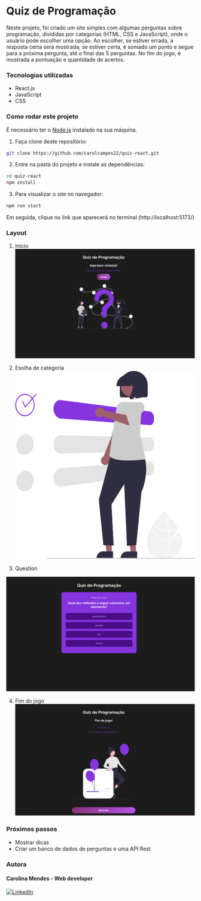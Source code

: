 # Quiz de Programação

Neste projeto, foi criado um site simples com algumas perguntas sobre programação, divididas por categorias (HTML, CSS e JavaScript), onde o usuário pode escolher uma opção. Ao escolher, se estiver errada, a resposta certa será mostrada; se estiver certa, é somado um ponto e segue para a próxima pergunta, até o final das 5 perguntas. No fim do jogo, é mostrada a pontuação e quantidade de acertos.

### Tecnologias utilizadas
- React.js
- JavaScript
- CSS

### Como rodar este projeto
É necessário ter o [Node.js](https://nodejs.org/en) instalado na sua máquina.
1. Faça clone deste repositório:
```bash
git clone https://github.com/carolcampos22/quiz-react.git
```
2. Entre na pasta do projeto e instale as dependências:

```bash
cd quiz-react
npm install

```
3. Para visualizar o site no navegador:
```bash
npm run start

```
Em seguida, clique no link que aparecerá no terminal (http://localhost:5173/)


### Layout

1. Início
![](./src/img/prints/startgame.png)

2. Esolha de categoria
![](./src/img/category.svg)

3. Question

![](./src/img/prints/question.png)

4. Fim do jogo
![](./src/img/prints/endgame.png)

### Próximos passos

- Mostrar dicas
- Criar um banco de dados de perguntas e uma API Rest 

### Autora

#### Carolina Mendes - Web developer
[![LinkedIn](https://img.shields.io/badge/LinkedIn-000?style=for-the-badge&logo=linkedin&logoColor=0E76A8)](https://www.linkedin.com/in/dev-carolina-mendes/)
